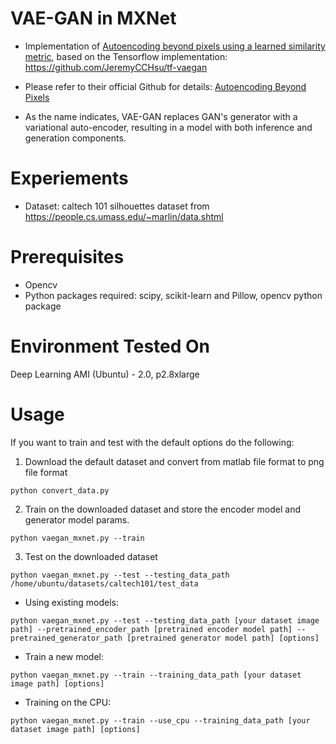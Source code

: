 <!---
  Licensed to the Apache Software Foundation (ASF) under one
  or more contributor license agreements.  See the NOTICE file
  distributed with this work for additional information
  regarding copyright ownership.  The ASF licenses this file
  to you under the Apache License, Version 2.0 (the
  "License"); you may not use this file except in compliance
  with the License.  You may obtain a copy of the License at

    http://www.apache.org/licenses/LICENSE-2.0

  Unless required by applicable law or agreed to in writing,
  software distributed under the License is distributed on an
  "AS IS" BASIS, WITHOUT WARRANTIES OR CONDITIONS OF ANY
  KIND, either express or implied.  See the License for the
  specific language governing permissions and limitations
  under the License.
-->

# VAE-GAN in MXNet

* Implementation of [Autoencoding beyond pixels using a learned similarity metric](https://arxiv.org/abs/1512.09300),
  based on the Tensorflow implementation: <https://github.com/JeremyCCHsu/tf-vaegan>

* Please refer to their official Github for details: [Autoencoding Beyond Pixels](https://github.com/andersbll/autoencoding_beyond_pixels)

* As the name indicates, VAE-GAN replaces GAN's generator with a variational auto-encoder, resulting in a model with both inference and generation components. 

# Experiements

* Dataset: caltech 101 silhouettes dataset from <https://people.cs.umass.edu/~marlin/data.shtml>

# Prerequisites

* Opencv
* Python packages required: scipy, scikit-learn and Pillow, opencv python package

# Environment Tested On

Deep Learning AMI (Ubuntu) - 2.0, p2.8xlarge

# Usage

If you want to train and test with the default options do the following:

1. Download the default dataset and convert from matlab file format to png file format
```
python convert_data.py
```
2. Train on the downloaded dataset and store the encoder model and generator model params.
```
python vaegan_mxnet.py --train
```
3. Test on the downloaded dataset
```
python vaegan_mxnet.py --test --testing_data_path /home/ubuntu/datasets/caltech101/test_data
```

* Using existing models:

```
python vaegan_mxnet.py --test --testing_data_path [your dataset image path] --pretrained_encoder_path [pretrained encoder model path] --pretrained_generator_path [pretrained generator model path] [options]
```

* Train a new model:

```
python vaegan_mxnet.py --train --training_data_path [your dataset image path] [options]
```

* Training on the CPU:

```
python vaegan_mxnet.py --train --use_cpu --training_data_path [your dataset image path] [options]
```
